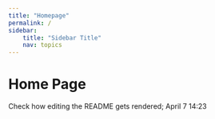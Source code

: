 ```yaml
---
title: "Homepage"
permalink: /
sidebar:
    title: "Sidebar Title"
    nav: topics
---
```


# Home Page

Check how editing the README gets rendered; April 7 14:23

